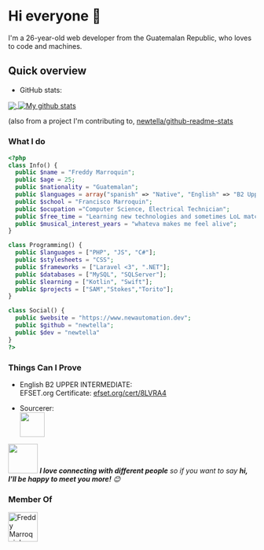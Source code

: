 # Hi everyone :wave:

I'm a 26-year-old web developer from the Guatemalan Republic, who loves to code and machines.

## Quick overview
* GitHub stats:  
<a href="https://github.com/newtella/github-readme-stats">
  <!-- Change the `github-readme-stats.anuraghazra1.vercel.app` to `github-readme-stats.vercel.app`  -->
  <img align="center" src="https://github-readme-stats.anuraghazra1.vercel.app/api/top-langs/?username=newtella" />
</a>
<a href="https://github.com/newtella/github-readme-stats">
  <img align="center" src="https://github-readme-stats.anuraghazra1.vercel.app/api?username=newtella&show_icons=true&line_height=27" alt="My github stats" />
</a>  

 (also from a project I'm contributing to, [newtella/github-readme-stats](https://github.com/newtella/github-readme-stats)

### What I do

```php
<?php
class Info() {
  public $name = "Freddy Marroquin";
  public $age = 25;
  public $nationality = "Guatemalan";
  public $languages = array("spanish" => "Native", "English" => "B2 Upper Intermediate");
  public $school = "Francisco Marroquin";
  public $ocupation ="Computer Science, Electrical Technician";
  public $free_time = "Learning new technologies and sometimes LoL matches(Freljord Forever)";
  public $musical_interest_years = "whateva makes me feel alive";
}

class Programming() {
  public $languages = ["PHP", "JS", "C#"];
  public $stylesheets = "CSS";
  public $frameworks = ["Laravel <3", ".NET"];
  public $databases = ["MySQL", "SQLServer"];
  public $learning = ["Kotlin", "Swift"];
  public $projects = ["SAM","Stokes","Torito"];
}

class Social() {
  public $website = "https://www.newautomation.dev";
  public $github = "newtella";
  public $dev = "newtella"
}
?>
```

### Things Can I Prove 

* English B2 UPPER INTERMEDIATE:  
EFSET.org Certificate: [efset.org/cert/8LVRA4](https://www.efset.org/cert/8LVRA4)

* Sourcerer: <br />
<a href="https://sourcerer.io/newtella"><img src="https://avatars1.githubusercontent.com/u/32725024?v=4" height="50px" width="50px" alt=""/></a> <br />
<a href="https://sourcerer.io/newtella"><img src="https://img.shields.io/badge/PHP-89%20commits-orange.svg" alt=""></a>

<img src="https://media.giphy.com/media/LnQjpWaON8nhr21vNW/giphy.gif" width="60"> <em><b>I love connecting with different people</b> so if you want to say <b>hi, I'll be happy to meet you more!</b> 😊</em>

### Member Of 

<a href="https://dev.to/newtella">
  <img src="https://d2fltix0v2e0sb.cloudfront.net/dev-badge.svg" alt="Freddy Marroquin's DEV Profile" height="60" width="60">
</a>
<!--
**newtella/newtella** is a ✨ _special_ ✨ repository because its `README.md` (this file) appears on your GitHub profile.

Here are some ideas to get you started:

- 🔭 I’m currently working on ...
- 🌱 I’m currently learning ...
- 👯 I’m looking to collaborate on ...
- 🤔 I’m looking for help with ...
- 💬 Ask me about ...
- 📫 How to reach me: ...
- 😄 Pronouns: ...
- ⚡ Fun fact: ...
-->
